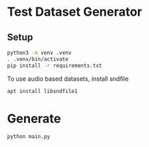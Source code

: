 # Test Dataset Generator

## Setup

```bash
python3 -m venv .venv
. .venv/bin/activate
pip install -r requirements.txt
```

To use audio based datasets, install sndfile
```bash
apt install libsndfile1
```

# Generate

```bash
python main.py
```
